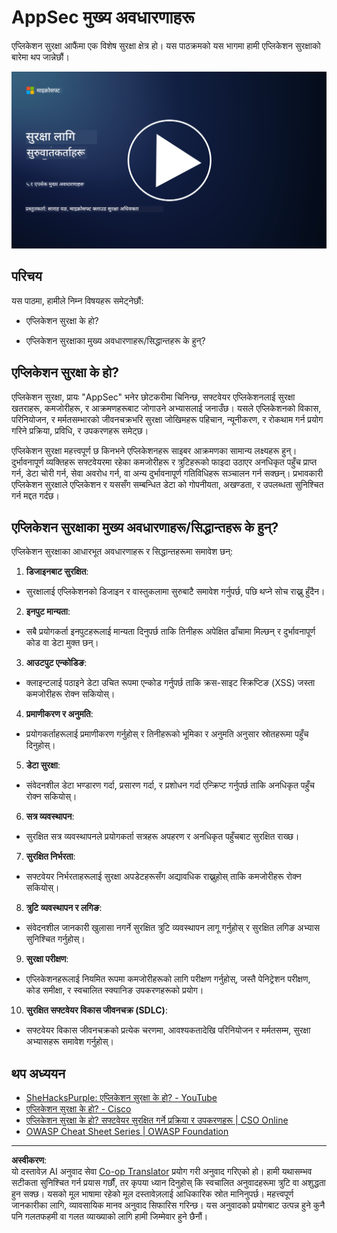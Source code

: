 <!--
CO_OP_TRANSLATOR_METADATA:
{
  "original_hash": "e4b56bb23078d3ffb7ad407d280b0c36",
  "translation_date": "2025-09-04T00:31:03+00:00",
  "source_file": "5.1 AppSec key concepts.md",
  "language_code": "ne"
}
-->
# AppSec मुख्य अवधारणाहरू

एप्लिकेशन सुरक्षा आफैंमा एक विशेष सुरक्षा क्षेत्र हो। यस पाठक्रमको यस भागमा हामी एप्लिकेशन सुरक्षाको बारेमा थप जान्नेछौं।

[![भिडियो हेर्नुहोस्](../../translated_images/5-1_placeholder.29d7c06237ea84d113c4d91a72ee86a08f73f60187f2a32828c28cfda4f0aeb5.ne.png)](https://learn-video.azurefd.net/vod/player?id=d81dc210-ee8a-445a-aee0-aaf8a2b37af2)

## परिचय

यस पाठमा, हामीले निम्न विषयहरू समेट्नेछौं:

- एप्लिकेशन सुरक्षा के हो?

- एप्लिकेशन सुरक्षाका मुख्य अवधारणाहरू/सिद्धान्तहरू के हुन्?

## एप्लिकेशन सुरक्षा के हो?

एप्लिकेशन सुरक्षा, प्रायः "AppSec" भनेर छोटकरीमा चिनिन्छ, सफ्टवेयर एप्लिकेशनलाई सुरक्षा खतराहरू, कमजोरीहरू, र आक्रमणहरूबाट जोगाउने अभ्यासलाई जनाउँछ। यसले एप्लिकेशनको विकास, परिनियोजन, र मर्मतसम्भारको जीवनचक्रभरि सुरक्षा जोखिमहरू पहिचान, न्यूनीकरण, र रोकथाम गर्न प्रयोग गरिने प्रक्रिया, प्रविधि, र उपकरणहरू समेट्छ।

एप्लिकेशन सुरक्षा महत्त्वपूर्ण छ किनभने एप्लिकेशनहरू साइबर आक्रमणका सामान्य लक्ष्यहरू हुन्। दुर्भावनापूर्ण व्यक्तिहरू सफ्टवेयरमा रहेका कमजोरीहरू र त्रुटिहरूको फाइदा उठाएर अनधिकृत पहुँच प्राप्त गर्न, डेटा चोरी गर्न, सेवा अवरोध गर्न, वा अन्य दुर्भावनापूर्ण गतिविधिहरू सञ्चालन गर्न सक्छन्। प्रभावकारी एप्लिकेशन सुरक्षाले एप्लिकेशन र यससँग सम्बन्धित डेटा को गोपनीयता, अखण्डता, र उपलब्धता सुनिश्चित गर्न मद्दत गर्दछ।

## एप्लिकेशन सुरक्षाका मुख्य अवधारणाहरू/सिद्धान्तहरू के हुन्?

एप्लिकेशन सुरक्षाका आधारभूत अवधारणाहरू र सिद्धान्तहरूमा समावेश छन्:

1. **डिजाइनबाट सुरक्षित**:

- सुरक्षालाई एप्लिकेशनको डिजाइन र वास्तुकलामा सुरुबाटै समावेश गर्नुपर्छ, पछि थप्ने सोच राख्नु हुँदैन।

2. **इनपुट मान्यता**:

- सबै प्रयोगकर्ता इनपुटहरूलाई मान्यता दिनुपर्छ ताकि तिनीहरू अपेक्षित ढाँचामा मिल्छन् र दुर्भावनापूर्ण कोड वा डेटा मुक्त छन्।

3. **आउटपुट एन्कोडिङ**:

- क्लाइन्टलाई पठाइने डेटा उचित रूपमा एन्कोड गर्नुपर्छ ताकि क्रस-साइट स्क्रिप्टिङ (XSS) जस्ता कमजोरीहरू रोक्न सकियोस्।

4. **प्रमाणीकरण र अनुमति**:

- प्रयोगकर्ताहरूलाई प्रमाणीकरण गर्नुहोस् र तिनीहरूको भूमिका र अनुमति अनुसार स्रोतहरूमा पहुँच दिनुहोस्।

5. **डेटा सुरक्षा**:

- संवेदनशील डेटा भण्डारण गर्दा, प्रसारण गर्दा, र प्रशोधन गर्दा एन्क्रिप्ट गर्नुपर्छ ताकि अनधिकृत पहुँच रोक्न सकियोस्।

6. **सत्र व्यवस्थापन**:

- सुरक्षित सत्र व्यवस्थापनले प्रयोगकर्ता सत्रहरू अपहरण र अनधिकृत पहुँचबाट सुरक्षित राख्छ।

7. **सुरक्षित निर्भरता**:

- सफ्टवेयर निर्भरताहरूलाई सुरक्षा अपडेटहरूसँग अद्यावधिक राख्नुहोस् ताकि कमजोरीहरू रोक्न सकियोस्।

8. **त्रुटि व्यवस्थापन र लगिङ**:

- संवेदनशील जानकारी खुलासा नगर्ने सुरक्षित त्रुटि व्यवस्थापन लागू गर्नुहोस् र सुरक्षित लगिङ अभ्यास सुनिश्चित गर्नुहोस्।

9. **सुरक्षा परीक्षण**:

- एप्लिकेशनहरूलाई नियमित रूपमा कमजोरीहरूको लागि परीक्षण गर्नुहोस्, जस्तै पेनिट्रेशन परीक्षण, कोड समीक्षा, र स्वचालित स्क्यानिङ उपकरणहरूको प्रयोग।

10. **सुरक्षित सफ्टवेयर विकास जीवनचक्र (SDLC)**:

- सफ्टवेयर विकास जीवनचक्रको प्रत्येक चरणमा, आवश्यकतादेखि परिनियोजन र मर्मतसम्म, सुरक्षा अभ्यासहरू समावेश गर्नुहोस्।

## थप अध्ययन

- [SheHacksPurple: एप्लिकेशन सुरक्षा के हो? - YouTube](https://www.youtube.com/watch?v=eNmccQNzSSY)
- [एप्लिकेशन सुरक्षा के हो? - Cisco](https://www.cisco.com/c/en/us/solutions/security/application-first-security/what-is-application-security.html#~how-does-it-work)
- [एप्लिकेशन सुरक्षा के हो? सफ्टवेयर सुरक्षित गर्ने प्रक्रिया र उपकरणहरू | CSO Online](https://www.csoonline.com/article/566471/what-is-application-security-a-process-and-tools-for-securing-software.html)
- [OWASP Cheat Sheet Series | OWASP Foundation](https://owasp.org/www-project-cheat-sheets/)

---

**अस्वीकरण**:  
यो दस्तावेज़ AI अनुवाद सेवा [Co-op Translator](https://github.com/Azure/co-op-translator) प्रयोग गरी अनुवाद गरिएको हो। हामी यथासम्भव सटीकता सुनिश्चित गर्न प्रयास गर्छौं, तर कृपया ध्यान दिनुहोस् कि स्वचालित अनुवादहरूमा त्रुटि वा अशुद्धता हुन सक्छ। यसको मूल भाषामा रहेको मूल दस्तावेज़लाई आधिकारिक स्रोत मानिनुपर्छ। महत्त्वपूर्ण जानकारीका लागि, व्यावसायिक मानव अनुवाद सिफारिस गरिन्छ। यस अनुवादको प्रयोगबाट उत्पन्न हुने कुनै पनि गलतफहमी वा गलत व्याख्याको लागि हामी जिम्मेवार हुने छैनौं।